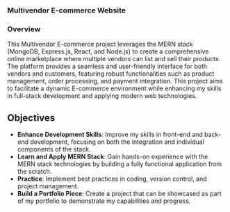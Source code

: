 ### Multivendor E-commerce Website 

### Overview
This Multivendor E-commerce project leverages the MERN stack (MongoDB, Express.js, React, and Node.js) to create a comprehensive online marketplace where multiple vendors can list and sell their products. The platform provides a seamless and user-friendly interface for both vendors and customers, featuring robust functionalities such as product management, order processing, and payment integration. This project aims to facilitate a dynamic E-commerce environment while enhancing my skills in full-stack development and applying modern web technologies.


## Objectives
- **Enhance Development Skills**: Improve my skills in front-end and back-end development, focusing on both the integration and individual components of the stack.
- **Learn and Apply MERN Stack**: Gain hands-on experience with the MERN stack technologies by building a fully functional application from the scratch.
- **Practice**: Implement best practices in coding, version control, and project management.
- **Build a Portfolio Piece**: Create a project that can be showcased as part of my portfolio to demonstrate my capabilities and progress.
